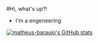 #Hi, what's up?!
- I'm a engeneering

[![matheus-baraujo's GitHub stats](https://github-readme-stats.vercel.app/api?username=matheus-baraujo)](https://github.com/matheus-baraujo/github-readme-stats)


